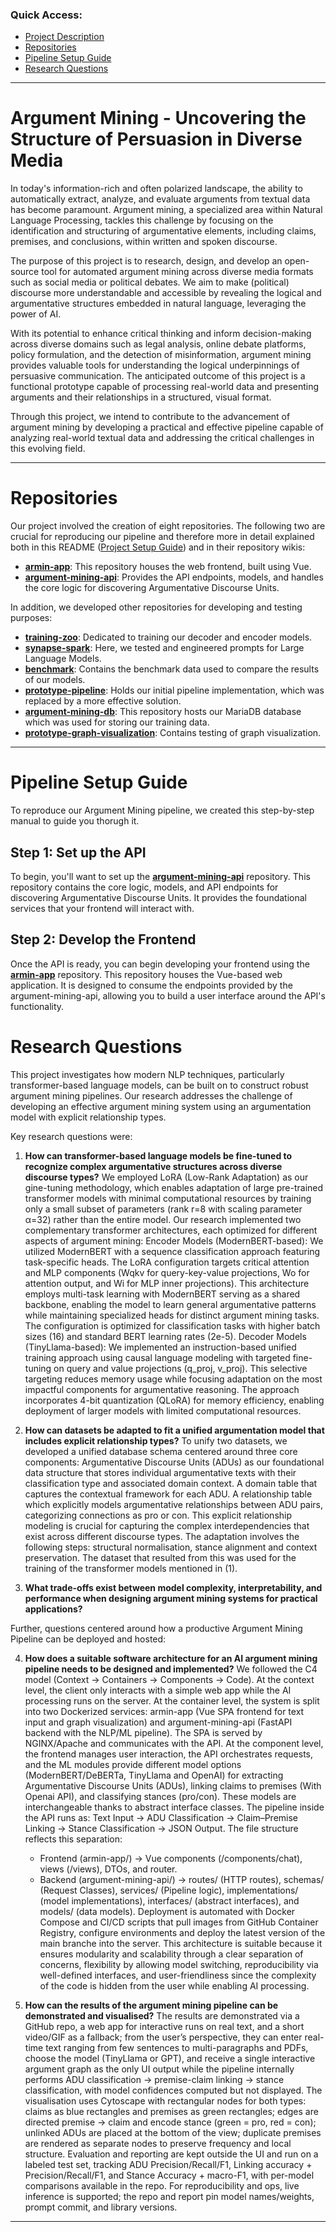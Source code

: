 ### Quick Access:
* [Project Description](#argument-mining---uncovering-the-structure-of-persuasion-in-diverse-media)
* [Repositories](#repositories)
* [Pipeline Setup Guide](#pipeline-setup-guide)
* [Research Questions](#research-questions)

---
# Argument Mining - Uncovering the Structure of Persuasion in Diverse Media

In today's information-rich and often polarized landscape, the ability to automatically extract, analyze, and evaluate arguments from textual data has become paramount. Argument mining, a specialized area within Natural Language Processing, tackles this challenge by focusing on the identification and structuring of argumentative elements, including claims, premises, and conclusions, within written and spoken discourse.

The purpose of this project is to research, design, and develop an open-source tool for automated argument mining across diverse media formats such as social media or political debates. We aim to make (political) discourse more understandable and accessible by revealing the logical and argumentative structures embedded in natural language, leveraging the power of AI.

With its potential to enhance critical thinking and inform decision-making across diverse domains such as legal analysis, online debate platforms, policy formulation, and the detection of misinformation, argument mining provides valuable tools for understanding the logical underpinnings of persuasive communication. The anticipated outcome of this project is a functional prototype capable of processing real-world data and presenting arguments and their relationships in a structured, visual format.

Through this project, we intend to contribute to the advancement of argument mining by developing a practical and effective pipeline capable of analyzing real-world textual data and addressing the critical challenges in this evolving field.

---
# Repositories

Our project involved the creation of eight repositories. The following two are crucial for reproducing our pipeline and therefore more in detail explained both in this README ([Project Setup Guide](#project-setup-guide)) and in their repository wikis:
* **[armin-app](https://github.com/Horizontal-Labs/armin-app/wiki)**: This repository houses the web frontend, built using Vue.
* **[argument-mining-api](https://github.com/Horizontal-Labs/argument-mining-api/wiki)**: Provides the API endpoints, models, and handles the core logic for discovering Argumentative Discourse Units.

In addition, we developed other repositories for developing and testing purposes:

* **[training-zoo](https://github.com/Horizontal-Labs/training-zoo/wiki)**: Dedicated to training our decoder and encoder models.
* **[synapse-spark](https://github.com/Horizontal-Labs/synapse-spark/wiki)**: Here, we tested and engineered prompts for Large Language Models.
* **[benchmark](https://github.com/Horizontal-Labs/benchmark/wiki)**: Contains the benchmark data used to compare the results of our models.
* **[prototype-pipeline](https://github.com/Horizontal-Labs/prototype-pipeline/wiki)**: Holds our initial pipeline implementation, which was replaced by a more effective solution.
* **[argument-mining-db](https://github.com/Horizontal-Labs/argument-mining-db/wiki)**: This repository hosts our MariaDB database which was used for storing our training data.
* **[prototype-graph-visualization](https://github.com/Horizontal-Labs/prototype-graph-visualization/wiki)**: Contains testing of graph visualization.
---
# Pipeline Setup Guide

To reproduce our Argument Mining pipeline, we created this step-by-step manual to guide you thorugh it. 

## Step 1: Set up the API
To begin, you'll want to set up the **[argument-mining-api](https://github.com/Horizontal-Labs/argument-mining-api/wiki)** repository. This repository contains the core logic, models, and API endpoints for discovering Argumentative Discourse Units. It provides the foundational services that your frontend will interact with.

## Step 2: Develop the Frontend
Once the API is ready, you can begin developing your frontend using the **[armin-app](https://github.com/Horizontal-Labs/armin-app/wiki)** repository. This repository houses the Vue-based web application. It is designed to consume the endpoints provided by the argument-mining-api, allowing you to build a user interface around the API's functionality.

# Research Questions
This project investigates how modern NLP techniques, particularly transformer-based language models, can be built on to construct robust argument mining pipelines. Our research addresses the challenge of developing an effective argument mining system using an argumentation model with explicit relationship types. 

Key research questions were: 
1. **How can transformer-based language models be fine-tuned to recognize complex argumentative structures across diverse discourse types?**
      We employed LoRA (Low-Rank Adaptation) as our gine-tuning methodology, which enables adaptation of large pre-trained transformer models with minimal computational resources by training only a small subset of parameters (rank r=8 with scaling parameter α=32) rather than the entire model. Our research implemented two complementary transformer architectures, each optimized for different aspects of argument mining:
Encoder Models (ModernBERT-based): We utilized ModernBERT with a sequence classification approach featuring task-specific heads. The LoRA configuration targets critical attention and MLP components (Wqkv for query-key-value projections, Wo for attention output, and Wi for MLP inner projections). This architecture employs multi-task learning with ModernBERT serving as a shared backbone, enabling the model to learn general argumentative patterns while maintaining specialized heads for distinct argument mining tasks. The configuration is optimized for classification tasks with higher batch sizes (16) and standard BERT learning rates (2e-5). Decoder Models (TinyLlama-based): We implemented an instruction-based unified training approach using causal language modeling with targeted fine-tuning on query and value projections (q_proj, v_proj). This selective targeting reduces memory usage while focusing adaptation on the most impactful components for argumentative reasoning. The approach incorporates 4-bit quantization (QLoRA) for memory efficiency, enabling deployment of larger models with limited computational resources.

2. **How can datasets be adapted to fit a unified argumentation model that includes explicit relationship types?** 
      To unify two datasets, we developed a unified database schema centered around three core components: Argumentative Discourse Units (ADUs) as our foundational data structure that stores individual argumentative texts with their classification type and associated domain context. A domain table that captures the contextual framework for each ADU. A relationship table which explicitly models argumentative relationships between ADU pairs, categorizing connections as pro or con. This explicit relationship modeling is crucial for capturing the complex interdependencies that exist across different discourse types. The adaptation involves the following steps: structural normalisation, stance alignment and context preservation. The dataset that resulted from this was used for the training of the transformer models mentioned in (1).
3. **What trade-offs exist between model complexity, interpretability, and performance when designing argument mining systems for practical applications?** 

Further, questions centered around how a productive Argument Mining Pipeline can be deployed and hosted: 

4. **How does a suitable software architecture for an AI argument mining pipeline needs to be designed and implemented?**
We followed the C4 model (Context → Containers → Components → Code). At the context level, the client only interacts with a simple web app while the AI processing runs on the server. At the container level, the system is split into two Dockerized services: armin-app (Vue SPA frontend for text input and graph visualization) and argument-mining-api (FastAPI backend with the NLP/ML pipeline). The SPA is served by NGINX/Apache and communicates with the API.
At the component level, the frontend manages user interaction, the API orchestrates requests, and the ML modules provide different model options (ModernBERT/DeBERTa, TinyLlama and OpenAI) for extracting Argumentative Discourse Units (ADUs), linking claims to premises (With Openai API), and classifying stances (pro/con). These models are interchangeable thanks to abstract interface classes. The pipeline inside the API runs as: Text Input → ADU Classification → Claim–Premise Linking → Stance Classification → JSON Output.
The file structure reflects this separation:
    - Frontend (armin-app/) → Vue components (/components/chat), views (/views), DTOs, and router.
    - Backend (argument-mining-api/) → routes/ (HTTP routes), schemas/ (Request Classes), services/ (Pipeline logic), implementations/ (model implementations), interfaces/ (abstract interfaces), and models/    (data models).
Deployment is automated with Docker Compose and CI/CD scripts that pull images from GitHub Container Registry, configure environments and deploy the latest version of the main branche into the server.
This architecture is suitable because it ensures modularity and scalability through a clear separation of concerns, flexibility by allowing model switching, reproducibility via well-defined interfaces, and user-friendliness since the complexity of the code is hidden from the user while enabling AI processing.

6. **How can the results of the argument mining pipeline can be demonstrated and visualised?**
       The results are demonstrated via a GitHub repo, a web app for interactive runs on real text, and a short video/GIF as a fallback; from the user’s perspective, they can enter real-time text ranging from few sentences to multi-paragraphs and PDFs, choose the model (TinyLlama or GPT), and receive a single interactive argument graph as the only UI output while the pipeline internally performs ADU classification → premise-claim linking → stance classification, with model confidences computed but not displayed. The visualisation uses Cytoscape with rectangular nodes for both types: claims as blue rectangles and premises as green rectangles; edges are directed premise → claim and encode stance (green = pro, red = con); unlinked ADUs are placed at the bottom of the view; duplicate premises are rendered as separate nodes to preserve frequency and local structure. Evaluation and reporting are kept outside the UI and run on a labeled test set, tracking ADU Precision/Recall/F1, Linking accuracy + Precision/Recall/F1, and Stance Accuracy + macro-F1, with per-model comparisons available in the repo. For reproducibility and ops, live inference is supported; the repo and report pin model names/weights, prompt commit, and library versions.

---

